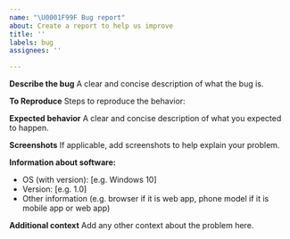 ```yaml
---
name: "\U0001F99F Bug report"
about: Create a report to help us improve
title: ''
labels: bug
assignees: ''

---
```


**Describe the bug**
A clear and concise description of what the bug is.

**To Reproduce**
Steps to reproduce the behavior:

**Expected behavior**
A clear and concise description of what you expected to happen.

**Screenshots**
If applicable, add screenshots to help explain your problem.

**Information about software:**
 - OS (with version): [e.g. Windows 10]
 - Version: [e.g. 1.0]
 - Other information (e.g. browser if it is web app, phone model if it is mobile app or web app)

**Additional context**
Add any other context about the problem here.

